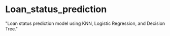 # Loan_status_prediction
"Loan status prediction model using KNN, Logistic Regression, and Decision Tree."
